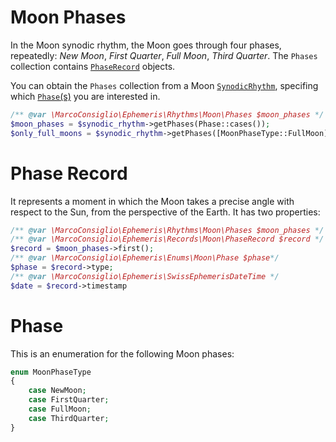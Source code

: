 # Moon Phases
In the Moon synodic rhythm, the Moon goes through four phases, repeatedly: *New Moon*, *First Quarter*, *Full Moon*, *Third Quarter*.
The `Phases` collection contains [`PhaseRecord`](#phase-record) objects.

You can obtain the `Phases` collection from a Moon [`SynodicRhythm`](SynodicRhythm.md), specifing which [`Phase`(s)](#phase) you are interested in.
```php
/** @var \MarcoConsiglio\Ephemeris\Rhythms\Moon\Phases $moon_phases */
$moon_phases = $synodic_rhythm->getPhases(Phase::cases());
$only_full_moons = $synodic_rhythm->getPhases([MoonPhaseType::FullMoon]);
```
# Phase Record
It represents a moment in which the Moon takes a precise angle with respect to the Sun, from the perspective of the Earth. It has two properties:
```php
/** @var \MarcoConsiglio\Ephemeris\Rhythms\Moon\Phases $moon_phases */
/** @var \MarcoConsiglio\Ephemeris\Records\Moon\PhaseRecord $record */
$record = $moon_phases->first();
/** @var \MarcoConsiglio\Ephemeris\Enums\Moon\Phase $phase*/
$phase = $record->type;
/** @var \MarcoConsiglio\Ephemeris\SwissEphemerisDateTime */
$date = $record->timestamp
```

# Phase
This is an enumeration for the following Moon phases:
```php
enum MoonPhaseType
{
    case NewMoon;
    case FirstQuarter;
    case FullMoon;
    case ThirdQuarter;
}
```